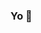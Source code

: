 ### Yo 👋

<!--
**vvaffaru/vvaffaru** is ✨ _special_ ✨ 

Some information I was forced to include:

- 🔭 I’m currently working on ... Create Dynamics (Minecraft 1.19.2 modpack)
- 🌱 I’m currently learning ... JS
- 👯 I’m looking to collaborate on ... Things
- 🤔 I’m looking for help with ... >_>
- 💬 Ask me about ... Ice Storm of '97
- 📫 How to reach me: ... Even I don't know most the time
- 😄 Pronouns: ... He/Him
- ⚡ Fun fact: ... The only thing you can prove is that you are
-->
